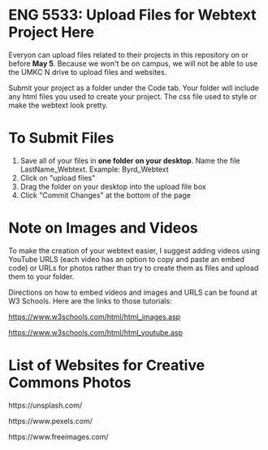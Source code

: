 # ENG 5533: Upload Files for Webtext Project Here
Everyon can upload files related to their projects in this repository on or before <b>May 5</b>.
Because we won't be on campus, we will not be able to use the UMKC N drive to upload files and websites. 

Submit your project as a folder under the Code tab. Your folder will include any html files you used to create your project. 
The css file used to style or make the webtext look pretty.

# To Submit Files

1. Save all of your files in <b>one folder on your desktop</b>. Name the file LastName_Webtext. Example: Byrd_Webtext
2. Click on "upload files"
3. Drag the folder on your desktop into the upload file box
4. Click "Commit Changes" at the bottom of the page

# Note on Images and Videos
To make the creation of your webtext easier, I suggest adding videos using YouTube URLS (each video has an option to copy and paste an embed code) or URLs for photos rather than try to create them as files and upload them to your folder.

Directions on how to embed videos and images and URLS can be found at W3 Schools. Here are the links to those tutorials:

https://www.w3schools.com/html/html_images.asp

https://www.w3schools.com/html/html_youtube.asp

# List of Websites for Creative Commons Photos

<p>https://unsplash.com/</p>
<p>https://www.pexels.com/</p>
<p>https://www.freeimages.com/</p>
